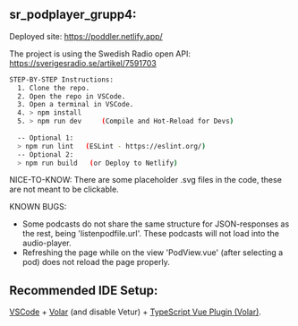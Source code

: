## sr_podplayer_grupp4:

Deployed site: https://poddler.netlify.app/

The project is using the Swedish Radio open API:
https://sverigesradio.se/artikel/7591703

```sh
STEP-BY-STEP Instructions:
  1. Clone the repo.
  2. Open the repo in VSCode.
  3. Open a terminal in VSCode.
  4. > npm install
  5. > npm run dev     (Compile and Hot-Reload for Devs) 
  
  -- Optional 1: 
  > npm run lint   (ESLint - https://eslint.org/)
  -- Optional 2: 
  > npm run build   (or Deploy to Netlify)
```

NICE-TO-KNOW:
There are some placeholder .svg files in the code, these are not meant to be clickable.

KNOWN BUGS:
- Some podcasts do not share the same structure for JSON-responses as the rest, being 'listenpodfile.url'. 
 These podcasts will not load into the audio-player.
- Refreshing the page while on the view 'PodView.vue' (after selecting a pod) does not reload the page properly.

## Recommended IDE Setup:
[VSCode](https://code.visualstudio.com/) + [Volar](https://marketplace.visualstudio.com/items?itemName=johnsoncodehk.volar) (and disable Vetur) + [TypeScript Vue Plugin (Volar)](https://marketplace.visualstudio.com/items?itemName=johnsoncodehk.vscode-typescript-vue-plugin).
